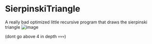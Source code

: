 # SierpinskiTriangle
 A really bad optimized little recursive program that draws the sierpinski triangle
![image](https://user-images.githubusercontent.com/91374689/233481369-1825f1b2-17bc-4ece-8166-dca41184657e.png)  
  
(dont go above 4 in depth 💀💀💀)
